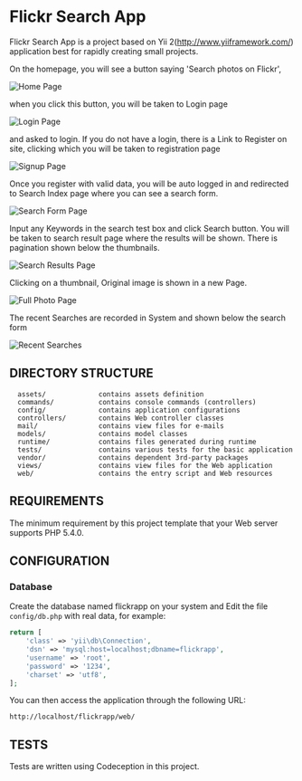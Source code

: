 Flickr Search App
============================

Flickr Search App is a project based on Yii 2(http://www.yiiframework.com/) application best for
rapidly creating small projects.

On the homepage, you will see a button saying 'Search photos on Flickr', 

![Home Page](http://shoposm.com/flickrapp/s1.jpg)


when you click this button, you will be taken to Login page

![Login Page](http://shoposm.com/flickrapp/s2.jpg)


and asked to login. If you do not have a login, there is a Link to Register on site, clicking which you will be taken to registration page

![Signup Page](http://shoposm.com/flickrapp/s3.jpg)


Once you register with valid data, you will be auto logged in and redirected to Search Index page where you can see a search form.

![Search Form Page](http://shoposm.com/flickrapp/s4.jpg)


Input any Keywords in the search test box and click Search button. You will be taken to search result page where the results will
be shown. There is pagination shown below the thumbnails.

![Search Results Page](http://shoposm.com/flickrapp/s5.jpg)


Clicking on a thumbnail, Original image is shown in a new Page.

![Full Photo Page](http://shoposm.com/flickrapp/s6.jpg)


The recent Searches are recorded in System and shown below the search form

![Recent Searches](http://shoposm.com/flickrapp/s7.jpg)


DIRECTORY STRUCTURE
-------------------

      assets/             contains assets definition
      commands/           contains console commands (controllers)
      config/             contains application configurations
      controllers/        contains Web controller classes
      mail/               contains view files for e-mails
      models/             contains model classes
      runtime/            contains files generated during runtime
      tests/              contains various tests for the basic application
      vendor/             contains dependent 3rd-party packages
      views/              contains view files for the Web application
      web/                contains the entry script and Web resources



REQUIREMENTS
------------

The minimum requirement by this project template that your Web server supports PHP 5.4.0.




CONFIGURATION
-------------

### Database

Create the database named flickrapp on your system and Edit the file `config/db.php` with real data, for example:

```php
return [
    'class' => 'yii\db\Connection',
    'dsn' => 'mysql:host=localhost;dbname=flickrapp',
    'username' => 'root',
    'password' => '1234',
    'charset' => 'utf8',
];
```

You can then access the application through the following URL:

~~~
http://localhost/flickrapp/web/
~~~

TESTS
------

Tests are written using Codeception in this project.
